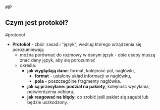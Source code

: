 #IP 

## Czym jest protokół?
#protocol
- **Protokół** - zbiór zasad i "język", według którego urządzenia się porozumiewają
	- można porównać do rozmowy w danym język - obie osoby muszą znać dany język, aby się porozumieć
	- określa:
		- **jak wyglądają dane**: format, kolejność pól, nagłówki,
			- **format** - ustalony układ informacji w nagłówku,
			- **pola** - poszczególne fragmenty nagłówka.
		- **jak są przesyłane: podział na pakiety**, kolejność wysyłania, potwierdzenia odbioru,
		- **jak reagować na błędy**: co zrobić jeśli pakiet się zagubi lub będzie uszkodzony.